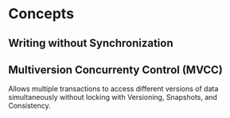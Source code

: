 # Concepts

## Writing without Synchronization

## Multiversion Concurrenty Control (MVCC)
Allows multiple transactions to access different versions of data simultaneously without locking with Versioning, Snapshots, and Consistency.
